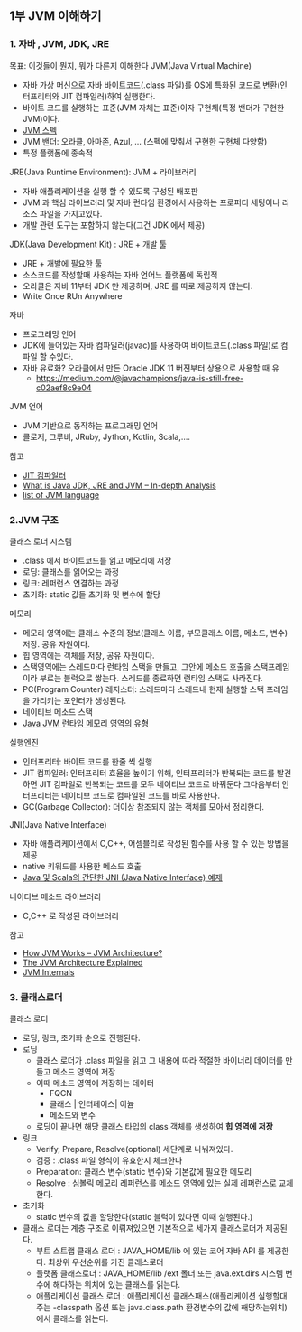 ## 1부 JVM 이해하기
### 1. 자바 , JVM, JDK, JRE 
목표: 이것들이 뭔지, 뭐가 다른지 이해한다
JVM(Java Virtual Machine)
- 자바 가상 머신으로 자바 바이트코드(.class 파일)를 OS에 특화된 코드로 변환(인터프리터와 JIT 컴파일러)하여 실행한다.
- 바이트 코드를 실행하는 표준(JVM 자체는 표준)이자 구현체(특정 밴더가 구현한 JVM)이다.
- [JVM 스펙](https://docs.oracle.com/javase/specs/jvms/se11/html/)
- JVM 밴더: 오라클, 아마존, Azul, ... (스펙에 맞춰서 구현한 구현체 다양함)
- 특정 플랫폼에 종속적

JRE(Java Runtime Environment): JVM + 라이브러리
- 자바 애플리케이션을 실행 할 수 있도록 구성된 배포판
- JVM 과 핵심 라이브러리 및 자바 런타임 환경에서 사용하는 프로퍼티 세팅이나 리소스 파일을 가지고있다.
- 개발 관련 도구는 포함하지 않는다(그건 JDK 에서 제공)

JDK(Java Development Kit) : JRE + 개발 툴
- JRE + 개발에 필요한 툴
- 소스코드를 작성할때 사용하는 자바 언어느 플랫폼에 독립적
- 오라클은 자바 11부터 JDK 만 제공하며, JRE 를 따로 제공하지 않는다.
- Write Once RUn Anywhere

자바
- 프로그래밍 언어
- JDK에 들어있는 자바 컴파일러(javac)를 사용하여 바이트코드(.class 파일)로 컴파일 할 수있다.
- 자바 유료화? 오라클에서 만든 Oracle JDK 11 버젼부터 상용으로 사용할 때 유
    - https://medium.com/@javachampions/java-is-still-free-c02aef8c9e04
 
JVM 언어
- JVM 기반으로 동작하는 프로그래밍 언어
- 클로저, 그루비, JRuby, Jython, Kotlin, Scala,....

참고
- [JIT 컴파일러](https://aboullaite.me/understanding-jit-compiler-just-in-time-compiler/)
- [What is Java JDK, JRE and JVM – In-depth Analysis](https://howtodoinjava.com/java/basics/jdk-jre-jvm/)
- [list of JVM language ](https://en.wikipedia.org/wiki/List_of_JVM_languages)

### 2.JVM 구조
클래스 로더 시스템 
- .class 에서 바이트코드를 읽고 메모리에 저장
- 로딩: 클래스를 읽어오는 과정
- 링크: 레퍼런스 연결하는 과정
- 초기화: static 값들 초기화 및 변수에 할당

메모리
- 메모리 영역에는 클래스 수준의 정보(클래스 이름, 부모클래스 이름, 메소드, 변수)저장. 공유 자원이다.
- 힙 영역에는 객체를 저장, 공유 자원이다.
- 스택영역에는 스레드마다 런타임 스택을 만들고, 그안에 메소드 호출을 스택프레임이라 부르는 블럭으로 쌓는다. 스레드를 종료하면 런타임 스택도 사라진다.
- PC(Program Counter) 레지스터: 스레드마다 스레드내 현재 실행할 스택 프레임을 가리키는 포인터가 생성된다.
- 네이티브 메소드 스택
- [Java JVM 런타임 메모리 영역의 유형](https://javapapers.com/core-java/java-jvm-run-time-data-areas/#Program_Counter_PC_Register)

실행엔진
- 인터프리터: 바이트 코드를 한줄 씩 실행
- JIT 컴파일러: 인터프리터 효율을 높이기 위해, 인터프리터가 반복되는 코드를 발견하면 JIT 컴파일로 반복되는 코드를 모두 네이티브 코드로 바꿔둔다
 그다음부터 인터프리터는 네이티브 코드로 컴파일된 코드를 바로 사용한다.
 - GC(Garbage Collector): 더이상 참조되지 않는 객체를 모아서 정리한다.
 
 JNI(Java Native Interface)
 - 자바 애플리케이션에서 C,C++, 어셈블리로 작성된 함수를 사용 할 수 있는 방법을 제공
 - native 키워드를 사용한 메소드 호출
 - [Java 및 Scala의 간단한 JNI (Java Native Interface) 예제](https://medium.com/@bschlining/a-simple-java-native-interface-jni-example-in-java-and-scala-68fdafe76f5f)
 
 네이티브 메소드 라이브러리
 - C,C++ 로 작성된 라이브러리
 
 참고
 - [How JVM Works – JVM Architecture?](https://www.geeksforgeeks.org/jvm-works-jvm-architecture/)
 - [The JVM Architecture Explained](https://dzone.com/articles/jvm-architecture-explained)
 - [JVM Internals](http://blog.jamesdbloom.com/JVMInternals.html)
 
 ### 3. 클래스로더
 클래스 로더
 - 로딩, 링크, 초기화 순으로 진행된다.
 - 로딩
    - 클래스 로더가 .class 파일을 읽고 그 내용에 따라 적절한 바이너리 데이터를 만들고 메소드 영역에 저장
    - 이때 메소드 영역에 저장하는 데이터
        - FQCN
        - 클래스 | 인터페이스| 이늄
        - 메소드와 변수
    - 로딩이 끝나면 해당 클래스 타입의 class 객체를 생성하여 **힙 영역에 저장**
 - 링크
    - Verify, Prepare, Resolve(optional) 세단계로 나눠져있다.
    - 검증 : .class 파일 형식이 유효한지 체크한다
    - Preparation: 클래스 변수(static 변수)와 기본값에 필요한 메모리
    - Resolve : 심볼릭 메모리 레퍼런스를 메소드 영역에 있는 실제 레퍼런스로 교체한다.
 - 초기화
    - static 변수의 값을 할당한다(static 블럭이 있다면 이때 실행된다.)
 - 클래스 로더는 계층 구조로 이뤄져있으면 기본적으로 세가지 클래스로더가 제공된다.
    - 부트 스트랩 클래스 로더 : JAVA_HOME/lib 에 있는 코어 자바 API 를 제공한다. 최상위 우선순위를 가진 클래스로더
    - 플랫폼 클래스로더 : JAVA_HOME/lib /ext 폴더 또는 java.ext.dirs 시스템 변수에 해다하는 위치에 있는 클래스를 읽는다.
    - 애플리케이션 클래스 로더 : 애플리케이션 클래스패스(애플리케이션 실행할대 주는 -classpath 옵션 또는 java.class.path 환경변수의 값에 해당하는위치)에서 클래스를 읽는다.
